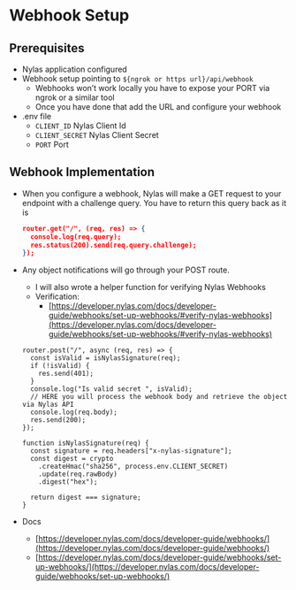 # Webhook Setup

## Prerequisites

- Nylas application configured
- Webhook setup pointing to `${ngrok or https url}/api/webhook`
  - Webhooks won’t work locally you have to expose your PORT via ngrok or a similar tool
  - Once you have done that add the URL and configure your webhook
- .env file
  - `CLIENT_ID` Nylas Client Id
  - `CLIENT_SECRET` Nylas Client Secret
  - `PORT` Port

## Webhook Implementation

- When you configure a webhook, Nylas will make a GET request to your endpoint with a challenge query. You have to return this query back as it is
  ```json
  router.get("/", (req, res) => {
    console.log(req.query);
    res.status(200).send(req.query.challenge);
  });
  ```
- Any object notifications will go through your POST route.

  - I will also wrote a helper function for verifying Nylas Webhooks
  - Verification:
    - [https://developer.nylas.com/docs/developer-guide/webhooks/set-up-webhooks/#verify-nylas-webhooks](https://developer.nylas.com/docs/developer-guide/webhooks/set-up-webhooks/#verify-nylas-webhooks)

  ```
  router.post("/", async (req, res) => {
    const isValid = isNylasSignature(req);
    if (!isValid) {
      res.send(401);
    }
    console.log("Is valid secret ", isValid);
    // HERE you will process the webhook body and retrieve the object via Nylas API
    console.log(req.body);
    res.send(200);
  });

  function isNylasSignature(req) {
    const signature = req.headers["x-nylas-signature"];
    const digest = crypto
      .createHmac("sha256", process.env.CLIENT_SECRET)
      .update(req.rawBody)
      .digest("hex");

    return digest === signature;
  }
  ```

- Docs
  - [https://developer.nylas.com/docs/developer-guide/webhooks/](https://developer.nylas.com/docs/developer-guide/webhooks/)
  - [https://developer.nylas.com/docs/developer-guide/webhooks/set-up-webhooks/](https://developer.nylas.com/docs/developer-guide/webhooks/set-up-webhooks/)
